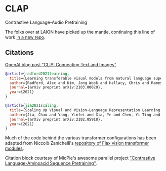 # CLAP


Contrastive Language-Audio Pretraining


The folks over at LAION have picked up the mantle, continuing this line of work [in a new repo](https://github.com/LAION-AI/CLAP/).


## Citations

[OpenAI blog post "CLIP: Connecting Text and Images"](https://openai.com/blog/clip/)

```bibtex
@article{radford2021learning,
  title={Learning transferable visual models from natural language supervision},
  author={Radford, Alec and Kim, Jong Wook and Hallacy, Chris and Ramesh, Aditya and Goh, Gabriel and Agarwal, Sandhini and Sastry, Girish and Askell, Amanda and Mishkin, Pamela and Clark, Jack and others},
  journal={arXiv preprint arXiv:2103.00020},
  year={2021}
}
```

```bibtex
@article{jia2021scaling,
  title={Scaling Up Visual and Vision-Language Representation Learning With Noisy Text Supervision},
  author={Jia, Chao and Yang, Yinfei and Xia, Ye and Chen, Yi-Ting and Parekh, Zarana and Pham, Hieu and Le, Quoc V and Sung, Yunhsuan and Li, Zhen and Duerig, Tom},
  journal={arXiv preprint arXiv:2102.05918},
  year={2021}
}
```

Much of the code behind the various transformer configurations has been adapted from Niccolò Zanichelli's [repository of Flax vision transformer modules](https://github.com/NZ99/self-attention-experiments-vision).

Citation block courtesy of MicPie's awesome parallel project ["Contrastive Language-Aminoacid Sequence Pretraining"](https://github.com/MicPie/clasp).

